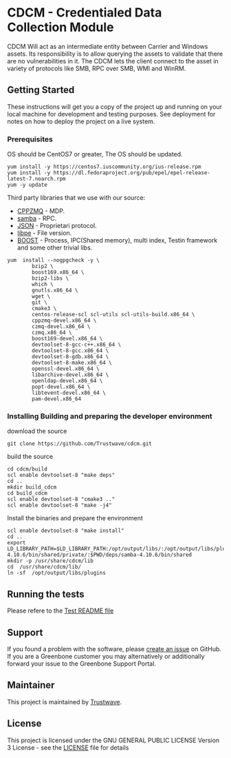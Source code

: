 # CDCM - Credentialed Data Collection Module

CDCM Will act as an intermediate entity between Carrier and Windows assets. Its responsibility is to allow querying the assets to validate that there are no vulnerabilities in it. The CDCM lets the client connect to the asset in variety of protocols like SMB, RPC over SMB, WMI and WinRM.

## Getting Started

These instructions will get you a copy of the project up and running on your local machine for development and testing purposes. See deployment for notes on how to deploy the project on a live system.

### Prerequisites

OS should be CentOS7 or greater, The OS should be updated.

```
yum install -y https://centos7.iuscommunity.org/ius-release.rpm
yum install -y https://dl.fedoraproject.org/pub/epel/epel-release-latest-7.noarch.rpm
yum -y update
```

Third party libraries that we use with our source:

* [CPPZMQ](https://github.com/zeromq/cppzmq) - MDP.
* [samba](https://github.com/samba-team/samba) - RPC.
* [JSON](https://github.com/taocpp/json) - Proprietari protocol.
* [libpe](https://github.com/merces/libpe) - File version.
* [BOOST](https://www.boost.org) - Process, IPC(Shared memory), multi index, Testin framework  and some other trivial libs.

```
yum  install --nogpgcheck -y \
        bzip2 \
        boost169.x86_64 \
        bzip2-libs \
        which \
        gnutls.x86_64 \
        wget \
        git \
        cmake3 \
        centos-release-scl scl-utils scl-utils-build.x86_64 \
        cppzmq-devel.x86_64 \
        czmq-devel.x86_64 \
        czmq.x86_64 \
        boost169-devel.x86_64 \
        devtoolset-8-gcc-c++.x86_64 \
        devtoolset-8-gcc.x86_64 \
        devtoolset-8-gdb.x86_64 \
        devtoolset-8-make.x86_64 \
        openssl-devel.x86_64 \
        libarchive-devel.x86_64 \
        openldap-devel.x86_64 \
        popt-devel.x86_64 \
        libtevent-devel.x86_64 \
        pam-devel.x86_64
```


### Installing Building and preparing the developer environment

download the source
```
git clone https://github.com/Trustwave/cdcm.git
```

build the source
```
cd cdcm/build
scl enable devtoolset-8 "make deps"
cd ..
mkdir build_cdcm
cd build_cdcm
scl enable devtoolset-8 "cmake3 .."
scl enable devtoolset-8 "make -j4"
```

Install the binaries and prepare the environment
```
scl enable devtoolset-8 "make install"
cd ..
export LD_LIBRARY_PATH=$LD_LIBRARY_PATH:/opt/output/libs/:/opt/output/libs/plugins/:$PWD/deps/samba-4.10.6/bin/shared/private/:$PWD/deps/samba-4.10.6/bin/shared
mkdir -p /usr/share/cdcm/lib
cd  /usr/share/cdcm/lib/
ln -sf  /opt/output/libs/plugins
```

## Running the tests

Please refere to the [Test README file](src/tests/functional_tests/README.md)

## Support

If you found a problem with the software, please [create an
issue](https://github.com/trustwave/cdcm/issues) on GitHub. If you
are a Greenbone customer you may alternatively or additionally forward your
issue to the Greenbone Support Portal.


## Maintainer

This project is maintained by [Trustwave](https://www.trustwave.com/).

## License

This project is licensed under the GNU GENERAL PUBLIC LICENSE Version 3 License - see the [LICENSE](LICENSE) file for details

